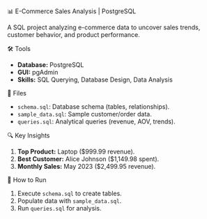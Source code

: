  📊 E-Commerce Sales Analysis | PostgreSQL

A SQL project analyzing e-commerce data to uncover sales trends, customer behavior, and product performance.

 🛠️ Tools
- **Database:** PostgreSQL
- **GUI:** pgAdmin
- **Skills:** SQL Querying, Database Design, Data Analysis

 📂 Files
- `schema.sql`: Database schema (tables, relationships).
- `sample_data.sql`: Sample customer/order data.
- `queries.sql`: Analytical queries (revenue, AOV, trends).

 🔍 Key Insights
1. **Top Product:** Laptop ($999.99 revenue).
2. **Best Customer:** Alice Johnson ($1,149.98 spent).
3. **Monthly Sales:** May 2023 ($2,499.95 revenue).

 🚀 How to Run
1. Execute `schema.sql` to create tables.
2. Populate data with `sample_data.sql`.
3. Run `queries.sql` for analysis.
